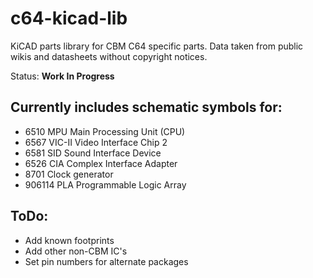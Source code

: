 # c64-kicad-lib
KiCAD parts library for CBM C64 specific parts. 
Data taken from public wikis and datasheets without copyright notices.

Status: **Work In Progress**

## Currently includes schematic symbols for:
* 6510 MPU Main Processing Unit (CPU)
* 6567 VIC-II Video Interface Chip 2
* 6581 SID Sound Interface Device
* 6526 CIA Complex Interface Adapter
* 8701 Clock generator
* 906114 PLA Programmable Logic Array

## ToDo:
* Add known footprints 
* Add other non-CBM IC's
* Set pin numbers for alternate packages
